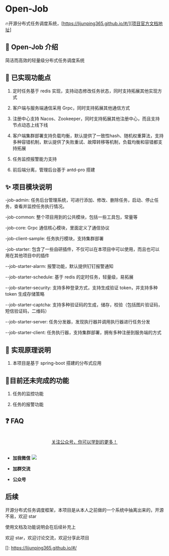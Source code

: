 # Open-Job

🔥开源分布式任务调度系统，[https://lijunping365.github.io/#/][项目官方文档地址]

## 🎨 Open-Job 介绍

简洁而高效的轻量级分布式任务调度系统

## 🔧 已实现功能点

1. 定时任务基于 redis 实现，支持动态修改任务状态，同时支持拓展其他实现方式

2. 客户端与服务端通信采用 Grpc，同时支持拓展其他通信方式

3. 注册中心支持 Nacos、Zookeeper，同时支持拓展其他注册中心，而且支持节点动态上线下线

4. 客户端集群部署支持负载均衡，默认提供了一致性hash、随机权重算法，支持多种容错机制，默认提供了失败重试、故障转移等机制，负载均衡和容错都支持拓展

5. 任务监控报警能力支持

6. 前后端分离，管理后台基于 antd-pro 搭建

## ✨ 项目模块说明

-job-admin: 任务后台管理系统，可进行添加、修改、删除任务，启动、停止任务，查看并监控任务执行情况。

-job-common: 整个项目用到的公共模块，包括一些工具包，常量等

-job-core: Grpc 通信核心模块，里面定义了通信协议

-job-client-sample: 任务执行模块，支持集群部署

-job-starter: 包含了一些自研插件，不仅可以在本项目中可以使用，而且也可以用在其他项目中的插件

--job-starter-alarm: 报警功能，默认提供钉钉报警通知

--job-starter-schedule: 基于 redis 的定时任务，轻量级，易拓展

--job-starter-security: 支持多种登录方式，支持生成验证 token，并支持多种 token 生成存储策略

--job-starter-captcha: 支持多种验证码的生成，储存，校验（包括图片验证码，短信验证码，二维码）

--job-starter-server: 任务分发器，发现执行器并调用执行器进行任务分发

--job-starter-client: 任务执行器，支持集群部署，拥有多种注册到服务端的方式

## 🔨 实现原理说明

1. 本项目是基于 spring-boot 搭建的分布式应用

## 🍪目前还未完成的功能

1. 任务的监控功能

2. 任务的报警功能

## ❓ FAQ

<br/>
<div align="center">
    <a href="https://github.com/lijunping365/Open-Job">关注公众号，你可以学到的更多！</a>
</div>
<br/>  

- **加我微信**
  ![](assets/img/wechat/wechat.png)

- **加群交流**

- **公众号**



## 后续
开源分布式任务调度框架，本项目是从本人之前做的一个系统中抽离出来的，开源不易，欢迎 star

使用文档及功能说明会在后续补充上

欢迎 star，欢迎讨论交流，欢迎分享此项目


[]: https://lijunping365.github.io/#/